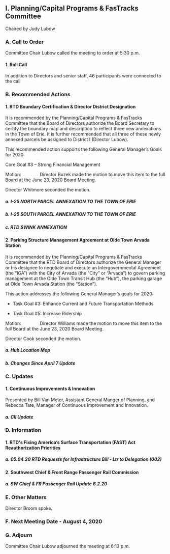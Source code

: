 ## I. Planning/Capital Programs & FasTracks Committee

Chaired by Judy Lubow

### A. Call to Order

Committee Chair Lubow called the meeting to order at 5:30 p.m.

#### 1. Roll Call

In addition to Directors and senior staff, 46 participants were connected to the call

### B. Recommended Actions

#### 1. RTD Boundary Certification & Director District Designation

It is recommended by the Planning/Capital Programs & FasTracks Committee that the Board of Directors authorize the Board Secretary to certify the boundary map and description to reflect three new annexations in the Town of Erie. It is further recommended that all three of these newly annexed parcels be assigned to District I (Director Lubow).

This recommended action supports the following General Manager’s Goals for 2020:

Core Goal #3 – Strong Financial Management

Motion:               Director Buzek made the motion to move this item to the full Board at the June 23, 2020 Board Meeting.

Director Whitmore seconded the motion.

##### a. I-25 NORTH PARCEL ANNEXATION TO THE TOWN OF ERIE

##### b. I-25 SOUTH PARCEL ANNEXATION TO THE TOWN OF ERIE

##### c. RTD SWINK ANNEXATION

#### 2. Parking Structure Management Agreement at Olde Town Arvada Station

It is recommended by the Planning/Capital Programs & FasTracks Committee that the RTD Board of Directors authorize the General Manager or his designee to negotiate and execute an Intergovernmental Agreement (the “IGA”) with the City of Arvada (the “City” or “Arvada”) to govern parking management at the Olde Town Transit Hub (the “Hub”), the parking garage at Olde Town Arvada Station (the “Station”).

This action addresses the following General Manager’s goals for 2020:

- Task Goal #3: Enhance Current and Future Transportation Methods

- Task Goal #5: Increase Ridership

Motion:               Director Williams made the motion to move this item to the full Board at the June 23, 2020 Board Meeting.

Director Cook seconded the motion.

##### a. Hub Location Map

##### b. Changes Since April 7 Update

### C. Updates

#### 1. Continuous Improvements & Innovation

Presented by Bill Van Meter, Assistant General Manger of Planning, and Rebecca Tate, Manager of Continuous Improvement and Innovation.

##### a. CII Update

### D. Information

#### 1. RTD's Fixing America’s Surface Transportation (FAST) Act Reauthorization Priorities

##### a. 05.04.20 RTD Requests for Infrastructure Bill - Ltr to Delegation (002)

#### 2. Southwest Chief & Front Range Passenger Rail Commission

##### a. SW Chief & FR Passenger Rail Update 6.2.20

### E. Other Matters

Director Broom spoke.

### F. Next Meeting Date - August 4, 2020

### G. Adjourn

Committee Chair Lubow adjourned the meeting at 6:13 p.m.